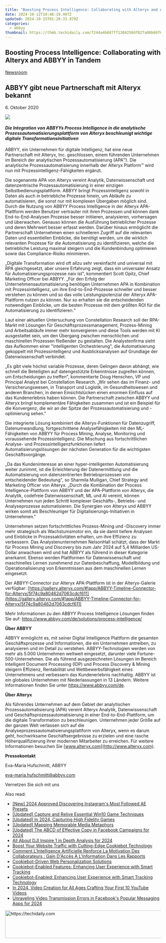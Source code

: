 ```yaml
---
title: "Boosting Process Intelligence: Collaborating with Alteryx and ABBYY in Tandem"
date: 2024-10-12T18:48:19.497Z
updated: 2024-10-15T01:20:33.979Z
categories:
  - abbyy
thumbnail: https://thmb.techidaily.com/f244a4b607ff1304250df827a08b69767edd00f8e4433a759d16a32700c891a6.jpg
---
```


## Boosting Process Intelligence: Collaborating with Alteryx and ABBYY in Tandem

[Newsroom](https://tools.techidaily.com/abbyy/products/)

## ABBYY gibt neue Partnerschaft mit Alteryx bekannt

6\. Oktober 2020

![](https://content.abbyy.com/-/media/project/abbyy/abbyy/branchtemplates/shutterstock_1272462163_1296-x-729.jpg?h=729&iar=0&w=1296)

#### _Die Integration von ABBYYs Process Intelligence in die analytische Prozessautomatisierungsplattform von Alteryx beschleunigt wichtige digitale Transformationsinitiativen_

ABBYY, ein Unternehmen für digitale Intelligenz, hat eine neue Partnerschaft mit Alteryx, Inc. geschlossen, einem führenden Unternehmen im Bereich der analytischen Prozessautomatisierung (APA™). Die analytische Prozessautomatisierung innerhalb der Alteryx Platform™ wird nun mit Prozessintelligenz-Fähigkeiten ergänzt.

Die sogenannte APA von Alteryx vereint Analytik, Datenwissenschaft und datenzentrische Prozessautomatisierung in einer einzigen Selbstbedienungsplattform. ABBYY bringt Prozessintelligenz sowohl in Daten als auch in betriebliche Prozesse hinein, um Abläufe zu automatisieren, die sonst nur mit komplexen Übergaben möglich sind. Durch die Nutzung von ABBYY Process Intelligence in der Alteryx APA-Plattform werden Benutzer vertrauter mit ihren Prozessen und können dank End-to-End-Analysen Prozesse besser initiieren, analysieren, vorhersagen und überwachen. Genauso können die Ausführung betrieblicher Prozesse und deren Mehrwert besser erfasst werden. Darüber hinaus ermöglicht die Partnerschaft Unternehmen einen schnelleren Zugriff auf die relevanten Daten und essentiellen Einblicke, die benötigt werden, um die wirklich relevanten Prozesse für die Automatisierung zu identifizieren, welche die betriebliche Leistung maximal steigern und die Kundenbindung optimieren sowie das Compliance-Risiko minimieren.

„Digitale Transformation wird oft allzu sehr vereinfacht und universal mit RPA gleichgesetzt, aber unsere Erfahrung zeigt, dass ein universaler Ansatz für Automatisierungsprozesse naiv ist", kommentiert Scott Opitz, Chief Marketing Officer bei ABBYY. „Für den Erfolg der Unternehmensautomatisierung benötigen Unternehmen APA in Kombination mit Prozessintelligenz, um ihre End-to-End-Prozesse schneller und besser verstehen zu können und so das volle Leistungspotenzial der Alteryx APA-Plattform nutzen zu können. Nur so erhalten sie die entscheidenden notwendigen Einblicke, um die besten Prozesse mit dem größten ROI für die Automatisierung zu identifizieren.“

Laut einer aktuellen Untersuchung von Constellation Research soll der RPA-Markt mit Lösungen für Geschäftsprozessmanagement, Prozess-Mining und Arbeitsabläufe immer mehr konvergieren und diese Tools werden mit KI ausgestattet sein, um den Übergang zwischen menschlichen und maschinellen Prozessen fließender zu gestalten. Die Analystenfirma sieht das Aufkommen einer "intelligenten Orchestrierung", die Automatisierung gekoppelt mit Prozessintelligenz und Ausblicksanalysen auf Grundlage der Datenwissenschaft verbindet.

„Es gibt viele höchst variable Prozesse, deren Gelingen davon abhängt, wie schnell die Beteiligten auf datengestützte Erkenntnisse zugreifen können, um Entscheidungen zu treffen", kommentierte Doug Henschen, VP und Principal Analyst bei Constellation Research. „Wir sehen das im Finanz- und Versicherungswesen, in Transport und Logistik, im Gesundheitswesen und anderen Branchen, in denen Einsichtslücken einen enormen Einfluss auf das Kundenerlebnis haben können. Die Partnerschaft zwischen ABBYY und Alteryx bringt komplementäre Fähigkeiten zusammen und ist ein Beispiel für die Konvergenz, die wir an der Spitze der Prozessautomatisierung und -optimierung sehen."

Die integrierte Lösung kombiniert die Alteryx-Funktionen für Datenzugriff, Datenumwandlung, fortgeschrittene Analysefähigkeiten mit den ML-Fähigkeiten von ABBYY für Process Mining, Analyse, Monitoring und voraussehende Prozessintelligenz. Die Mischung aus fortschrittlichen Analyse- und Prozessintelligenzfunktionen liefert Automatisierungslösungen der nächsten Generation für die wichtigsten Geschäftsvorgänge.

„Da das Kundeninteresse an einer hyper-intelligenten Automatisierung weiter zunimmt, ist die Erleichterung der Datenermittlung und die Automatisierung von datenzentrierten Betriebsprozessen von entscheidender Bedeutung", so Sharmila Mulligan, Chief Strategy and Marketing Officer von Alteryx. „Durch die Kombination der Process Intelligence-Plattform von ABBYY und der APA-Plattform von Alteryx, die Analytik, codefreie Datenwissenschaft, ML und AI vereint, können Unternehmen nun jeden Schritt komplexer Geschäfts-, Betriebs- und Analyseprozesse automatisieren. Die Synergien von Alteryx und ABBYY wirken somit als Beschleuniger für Digitalisierungs-Initiativen in Unternehmen."

Unternehmen setzen fortschrittliches Prozess-Mining und -Discovery immer mehr strategisch als Wachstumsmotor ein, da sie damit tiefere Analysen und Einblicke in Prozessaktivitäten erhalten, um ihre Effizienz zu verbessern. Das Analystenunternehmen NelsonHall schätzt, dass der Markt für Process Mining und Discovery bis zum Jahr 2024 auf 5,4 Milliarden US-Dollar anwachsen wird und hat ABBYY als führend in dieser Kategorie anerkannt. Ebenso werden Plattformen für Datenwissenschaft und maschinelles Lernen zunehmend zur Datenbeschaffung, Modellbildung und Operationalisierung von Erkenntnissen aus dem maschinellen Lernen eingesetzt.

Der ABBYY-Connector zur Alteryx APA-Plattform ist in der Alteryx-Galerie verfügbar: [https://gallery.alteryx.com/#!app/ABBYY-Timeline-Connector-for-Alteryx/5f74c9a80462d7063cdcf611](https://gallery.alteryx.com/#!app/ABBYY-Timeline-Connector-for-Alteryx/5f74c9a80462d7063cdcf611)

Mehr Informationen zu den ABBYY Process Intelligence Lösungen finden Sie auf: <https://www.abbyy.com/de/solutions/process-intelligence/>

**Über ABBYY**

ABBYY ermöglicht es, mit seiner Digital Intelligence Plattform die gesamten Geschäftsprozesse und Informationen, die ein Unternehmen antreiben, zu analysieren und im Detail zu verstehen. ABBYY-Technologien werden von mehr als 5.000 Unternehmen weltweit eingesetzt, darunter viele Fortune-500-Unternehmen. Die als führend ausgezeichneten Lösungen im Bereich Intelligent Document Processing (IDP) und Process Discovery & Mining steigern Effizienz, Rentabilität und Wettbewerbsfähigkeit eines Unternehmens und verbessern das Kundenerlebnis nachhaltig. ABBYY ist ein globales Unternehmen mit Niederlassungen in 13 Ländern. Weitere Informationen finden Sie unter <https://www.abbyy.com/de>.

**Über Alteryx**

Als führendes Unternehmen auf dem Gebiet der analytischen Prozessautomatisierung (APA) vereint Alteryx Analytik, Datenwissenschaft und Geschäftsprozessautomatisierung in einer End-to-End-Plattform, um die digitale Transformation zu beschleunigen. Unternehmen jeder Größe auf der ganzen Welt verlassen sich auf die Analyseprozessautomatisierungsplattform von Alteryx, wenn es darum geht, hochwirksame Geschäftsergebnisse zu erzielen und eine rasche Höherqualifizierung ihrer modernen Mitarbeiter zu erreichen. Für weitere Informationen besuchen Sie [www.alteryx.com](http://www.alteryx.com).

**Pressekontakt**

Eva-Maria Hufschmitt, ABBYY

[eva-maria.hufschmitt@abbyy.com](https://tools.techidaily.com/abbyy/products/)

Vernetzen Sie sich mit uns

<ins class="adsbygoogle"
     style="display:block"
     data-ad-format="autorelaxed"
     data-ad-client="ca-pub-7571918770474297"
     data-ad-slot="1223367746"></ins>

<ins class="adsbygoogle"
     style="display:block"
     data-ad-client="ca-pub-7571918770474297"
     data-ad-slot="8358498916"
     data-ad-format="auto"
     data-full-width-responsive="true"></ins>

<span class="atpl-alsoreadstyle">Also read:</span>
<div><ul>
<li><a href="https://instagram-clips.techidaily.com/new-2024-approved-discovering-instagrams-most-followed-ae-presets/"><u>[New] 2024 Approved Discovering Instagram's Most Followed AE Presets</u></a></li>
<li><a href="https://digital-screen-recording.techidaily.com/updated-capture-and-relive-essential-win10-game-techniques/"><u>[Updated] Capture and Relive Essential Win10 Game Techniques</u></a></li>
<li><a href="https://screen-video-capture.techidaily.com/updated-in-2024-capturing-high-fidelity-games/"><u>[Updated] In 2024, Capturing High Fidelity Games</u></a></li>
<li><a href="https://facebook-video-share.techidaily.com/updated-mapping-memorable-media-metaphors/"><u>[Updated] Mapping Memorable Media Metaphors</u></a></li>
<li><a href="https://facebook-video-files.techidaily.com/updated-the-abcd-of-effective-copy-in-facebook-campaigns-for-2024/"><u>[Updated] The ABCD of Effective Copy in Facebook Campaigns for 2024</u></a></li>
<li><a href="https://extra-lessons.techidaily.com/all-about-dji-inspire-1-in-depth-analysis-for-2024/"><u>All About DJI Inspire 1 in Depth Analysis for 2024</u></a></li>
<li><a href="https://solve-hot.techidaily.com/boost-your-website-traffic-with-cutting-edge-cookiebot-technology/"><u>Boost Your Website Traffic with Cutting-Edge Cookiebot Technology</u></a></li>
<li><a href="https://solve-hot.techidaily.com/comment-lintelligence-artificielle-renforce-la-motivation-des-collaborateurs-gain-dacces-a-linformation-dans-les-rapports/"><u>Comment L'Intelligence Artificielle Renforce La Motivation Des Collaborateurs : Gain D'Accès À L'Information Dans Les Rapports</u></a></li>
<li><a href="https://solve-hot.techidaily.com/cookiebot-driven-web-personalization-solutions/"><u>Cookiebot-Driven Web Personalization Solutions</u></a></li>
<li><a href="https://solve-hot.techidaily.com/cookiebot-enabled-features-enhancing-user-experience-with-smart-tracking/"><u>Cookiebot-Enabled Features: Enhancing User Experience with Smart Tracking</u></a></li>
<li><a href="https://solve-hot.techidaily.com/cookiebot-enabled-enhancing-user-experience-with-smart-tracking-technology/"><u>Cookiebot-Enabled: Enhancing User Experience with Smart Tracking Technology</u></a></li>
<li><a href="https://youtube-zero.techidaily.com/24-video-creation-for-all-ages-crafting-your-first-10-youtube-videos/"><u>In 2024, Video Creation for All Ages Crafting Your First 10 YouTube Videos</u></a></li>
<li><a href="https://facebook-videos.techidaily.com/unraveling-video-transmission-errors-in-facebooks-popular-messaging-apps-for-2024/"><u>Unraveling Video Transmission Errors in Facebook's Popular Messaging Apps for 2024</u></a></li>
</ul></div>

<!-- affiliate ads begin -->
<a href="https://review-au.sjv.io/c/5597632/2135315/14409" target="_top" id="2135315">
  <img src="//a.impactradius-go.com/display-ad/14409-2135315" border="0" alt="https://techidaily.com" width="728" height="90"/>
</a>
<img height="0" width="0" src="https://review-au.sjv.io/i/5597632/2135315/14409" style="position:absolute;visibility:hidden;" border="0" />
<!-- affiliate ads end -->

